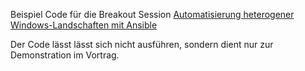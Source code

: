 Beispiel Code für die Breakout Session [Automatisierung heterogener Windows-Landschaften mit Ansible](https://www.ansible-anwender.de/post/2022/02/agenda/)

Der Code lässt lässt sich nicht ausführen, sondern dient nur zur Demonstration im Vortrag.